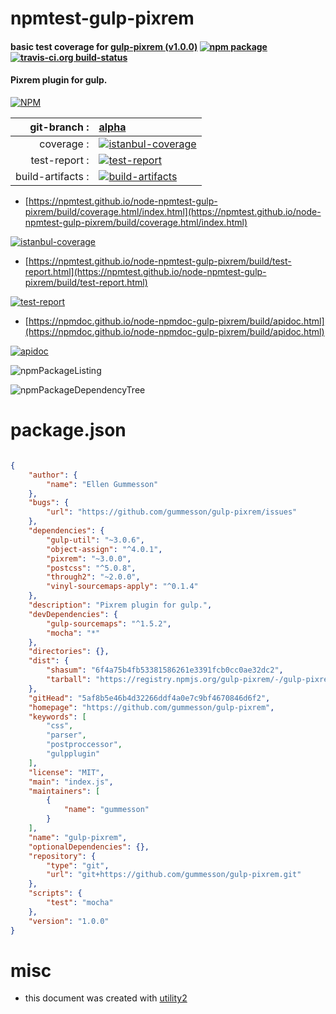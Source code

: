 # npmtest-gulp-pixrem

#### basic test coverage for  [gulp-pixrem (v1.0.0)](https://github.com/gummesson/gulp-pixrem)  [![npm package](https://img.shields.io/npm/v/npmtest-gulp-pixrem.svg?style=flat-square)](https://www.npmjs.org/package/npmtest-gulp-pixrem) [![travis-ci.org build-status](https://api.travis-ci.org/npmtest/node-npmtest-gulp-pixrem.svg)](https://travis-ci.org/npmtest/node-npmtest-gulp-pixrem)

#### Pixrem plugin for gulp.

[![NPM](https://nodei.co/npm/gulp-pixrem.png?downloads=true&downloadRank=true&stars=true)](https://www.npmjs.com/package/gulp-pixrem)

| git-branch : | [alpha](https://github.com/npmtest/node-npmtest-gulp-pixrem/tree/alpha)|
|--:|:--|
| coverage : | [![istanbul-coverage](https://npmtest.github.io/node-npmtest-gulp-pixrem/build/coverage.badge.svg)](https://npmtest.github.io/node-npmtest-gulp-pixrem/build/coverage.html/index.html)|
| test-report : | [![test-report](https://npmtest.github.io/node-npmtest-gulp-pixrem/build/test-report.badge.svg)](https://npmtest.github.io/node-npmtest-gulp-pixrem/build/test-report.html)|
| build-artifacts : | [![build-artifacts](https://npmtest.github.io/node-npmtest-gulp-pixrem/glyphicons_144_folder_open.png)](https://github.com/npmtest/node-npmtest-gulp-pixrem/tree/gh-pages/build)|

- [https://npmtest.github.io/node-npmtest-gulp-pixrem/build/coverage.html/index.html](https://npmtest.github.io/node-npmtest-gulp-pixrem/build/coverage.html/index.html)

[![istanbul-coverage](https://npmtest.github.io/node-npmtest-gulp-pixrem/build/screenCapture.buildCi.browser.%252Ftmp%252Fbuild%252Fcoverage.lib.html.png)](https://npmtest.github.io/node-npmtest-gulp-pixrem/build/coverage.html/index.html)

- [https://npmtest.github.io/node-npmtest-gulp-pixrem/build/test-report.html](https://npmtest.github.io/node-npmtest-gulp-pixrem/build/test-report.html)

[![test-report](https://npmtest.github.io/node-npmtest-gulp-pixrem/build/screenCapture.buildCi.browser.%252Ftmp%252Fbuild%252Ftest-report.html.png)](https://npmtest.github.io/node-npmtest-gulp-pixrem/build/test-report.html)

- [https://npmdoc.github.io/node-npmdoc-gulp-pixrem/build/apidoc.html](https://npmdoc.github.io/node-npmdoc-gulp-pixrem/build/apidoc.html)

[![apidoc](https://npmdoc.github.io/node-npmdoc-gulp-pixrem/build/screenCapture.buildCi.browser.%252Ftmp%252Fbuild%252Fapidoc.html.png)](https://npmdoc.github.io/node-npmdoc-gulp-pixrem/build/apidoc.html)

![npmPackageListing](https://npmtest.github.io/node-npmtest-gulp-pixrem/build/screenCapture.npmPackageListing.svg)

![npmPackageDependencyTree](https://npmtest.github.io/node-npmtest-gulp-pixrem/build/screenCapture.npmPackageDependencyTree.svg)



# package.json

```json

{
    "author": {
        "name": "Ellen Gummesson"
    },
    "bugs": {
        "url": "https://github.com/gummesson/gulp-pixrem/issues"
    },
    "dependencies": {
        "gulp-util": "~3.0.6",
        "object-assign": "^4.0.1",
        "pixrem": "~3.0.0",
        "postcss": "^5.0.8",
        "through2": "~2.0.0",
        "vinyl-sourcemaps-apply": "^0.1.4"
    },
    "description": "Pixrem plugin for gulp.",
    "devDependencies": {
        "gulp-sourcemaps": "^1.5.2",
        "mocha": "*"
    },
    "directories": {},
    "dist": {
        "shasum": "6f4a75b4fb53381586261e3391fcb0cc0ae32dc2",
        "tarball": "https://registry.npmjs.org/gulp-pixrem/-/gulp-pixrem-1.0.0.tgz"
    },
    "gitHead": "5af8b5e46b4d32266ddf4a0e7c9bf4670846d6f2",
    "homepage": "https://github.com/gummesson/gulp-pixrem",
    "keywords": [
        "css",
        "parser",
        "postproccessor",
        "gulpplugin"
    ],
    "license": "MIT",
    "main": "index.js",
    "maintainers": [
        {
            "name": "gummesson"
        }
    ],
    "name": "gulp-pixrem",
    "optionalDependencies": {},
    "repository": {
        "type": "git",
        "url": "git+https://github.com/gummesson/gulp-pixrem.git"
    },
    "scripts": {
        "test": "mocha"
    },
    "version": "1.0.0"
}
```



# misc
- this document was created with [utility2](https://github.com/kaizhu256/node-utility2)
